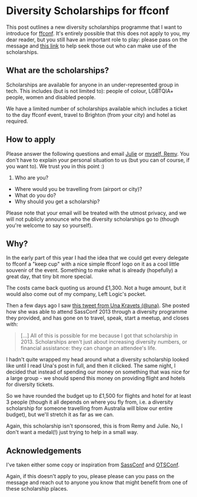 # Diversity Scholarships for ffconf

This post outlines a new diversity scholarships programme that I want to introduce for [ffconf](http://ffconf.org). It's entirely possible that this does not apply to you, my dear reader, but you still have an important role to play: please pass on the message and [this link](http://ffconf.org/scholarship) to help seek those out who can make use of the scholarships.

<!--more-->

## What are the scholarships?

Scholarships are available for anyone in an under-represented group in tech. This includes (but is not limited to): people of colour, LGBTQIA+ people, women and disabled people.

We have a limited number of scholarships available which includes a ticket to the day ffconf event, travel to Brighton (from your city) and hotel as required.

## How to apply

Please answer the following questions and email [Julie](mailto:julie@leftlogic.com) or [myself, Remy](mailto:remy@leftlogic.com). You don't have to explain your personal situation to us (but you can of course, if you want to). We trust you in this point :)

1. Who are you?
- Where would you be travelling from (airport or city)?
- What do you do?
- Why should you get a scholarship?

Please note that your email will be treated with the utmost privacy, and we will not publicly announce who the diversity scholarships go to (though you're welcome to say so yourself).


## Why?

In the early part of this year I had the idea that we could get every delegate to ffconf a "keep cup" with a nice simple ffconf logo on it as a cool little souvenir of the event. Something to make what is already (hopefully) a great day, that tiny bit more special.

The costs came back quoting us around £1,300. Not a huge amount, but it would also come out of my company, Left Logic's pocket.

Then a few days ago I saw [this tweet from Una Kravets (@una)](https://twitter.com/una/status/636643450754994176). She posted how she was able to attend SassConf 2013 through a diversity programme they provided, and has gone on to travel, speak, start a meetup, and closes with:

> [...] All of this is possible for me because I got that scholarship in 2013. Scholarships aren't just about increasing diversity numbers, or financial assistance: they can change an attendee's life.

I hadn't quite wrapped my head around what a diversity scholarship looked like until I read Una's post in full, and then it clicked. The same night, I decided that instead of spending our money on something that was nice for a large group - we should spend this money on providing flight and hotels for diversity tickets.

So we have rounded the budget up to £1,500 for flights and hotel for at least 3 people (though it all depends on where you fly from, i.e. a diversity scholarship for someone travelling from Australia will blow our entire budget), but we'll stretch it as far as we can.

Again, this scholarship isn't sponsored, this is from Remy and Julie. No, I don't want a medal(!) just trying to help in a small way.

## Acknowledgements

I've taken either some copy or inspiration from [SassConf](http://sassconf.com/#scholarships) and [OTSConf](http://blog.otsconf.com/post/121589262220/how-to-apply-for-community-and-diversity-tickets).

Again, if this doesn't apply to you, please please can you pass on the message and reach out to anyone you know that might benefit from one of these scholarship places.